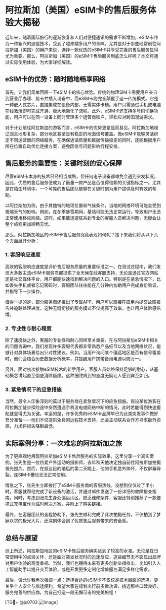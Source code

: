 # 阿拉斯加（美国）eSIM卡的售后服务体验大揭秘

近年来，随着国际旅行的逐渐恢复和人们对便捷通讯的需求不断增加，eSIM卡作为一种新兴的通信技术，受到了越来越多用户的青睐。尤其是对于那些经常前往阿拉斯加（美国）的用户来说，选择一款优质的eSIM卡并享受完善的售后服务显得尤为重要。那么，阿拉斯加（美国）的eSIM卡售后服务到底怎么样呢？本文将通过实际使用体验，为大家详细解读。

## eSIM卡的优势：随时随地畅享网络

首先，让我们简单回顾一下eSIM卡的核心优势。传统的物理SIM卡需要用户亲自到营业厅办理、剪卡并插入设备中，而eSIM卡则完全颠覆了这一传统模式。它是一种嵌入式芯片，直接集成在设备内部，无需实体卡槽。用户只需通过手机或电脑在线激活即可完成开通，极大地简化了流程。此外，eSIM卡还支持多号码切换功能，用户可以在同一设备上同时管理多个运营商账户，轻松应对跨国漫游需求。

对于计划前往阿拉斯加的游客而言，eSIM卡的优势更是显而易见。阿拉斯加地域辽阔且地形复杂，部分地区甚至没有稳定的地面信号覆盖。而eSIM卡能够灵活绑定不同运营商的网络服务，在确保通话质量和数据传输稳定的同时，还能根据用户所在位置自动优化连接方案，避免因信号问题影响行程安排。

## 售后服务的重要性：关键时刻的安心保障

尽管eSIM卡本身的技术已经相当成熟，但任何电子设备都难免会遇到突发状况。因此，优质的售后服务便成为了衡量一款产品是否值得信赖的关键指标之一。尤其是在陌生环境中，一个可靠的售后团队能够在关键时刻为用户提供及时有效的帮助。

以阿拉斯加为例，由于其独特的地理位置和气候条件，当地的网络环境可能会受到极端天气的影响。例如，在冬季暴雪期间，基站可能无法正常运行，导致用户无法正常使用移动网络。这时，如果能迅速联系到专业的客服人员解决问题，无疑会让整个旅程更加顺畅无忧。

那么，阿拉斯加地区的eSIM卡售后服务究竟表现如何呢？接下来我们将从以下几个方面展开分析：

### 1. 客服响应速度

高效的客服响应速度是评价售后服务质量的重要标准之一。在测试过程中，我们发现大多数主流eSIM卡服务商都提供了全天候在线客服支持，无论是通过官方网站还是社交媒体平台，用户都能快速找到解决问题的入口。特别是在紧急情况下，比如丢失手机或者忘记密码时，客服团队往往能在几分钟内协助用户完成身份验证，并指导下一步操作。

值得一提的是，部分服务商还推出了专属APP，用户可以直接在应用内提交故障报告并追踪处理进度。这种无缝衔接的服务模式不仅提高了效率，也让用户体验感倍增。

### 2. 专业性与耐心程度

除了速度快之外，客服的专业性和耐心同样至关重要。在与阿拉斯加eSIM卡相关的问题咨询中，我们发现许多客服代表都非常熟悉产品细节以及当地网络状况，能够针对具体场景给出针对性建议。例如，当用户询问某个偏远地区是否有信号覆盖时，他们会结合历史数据分析概率，并提醒用户携带备用电源以防万一。

另外，面对初次接触eSIM技术的新手用户，客服人员始终保持足够的耐心，从基础概念讲起直至彻底消除疑虑。这种细致周到的态度无疑让人感到宾至如归。

### 3. 紧急情况下的应急措施

当然，最令人印象深刻的莫过于服务商在紧急情况下的应急措施。假设某位游客在阿拉斯加徒步探险途中突然遭遇手机没电或网络中断的情况，此时若能得到快速援助就显得尤为关键。幸运的是，许多优秀的eSIM卡品牌早已为此类突发事件做好充分准备——他们不仅提供免费的远程技术支持，还会主动联系合作方寻求额外资源，力求将损失降到最低。

## 实际案例分享：一次难忘的阿拉斯加之旅

为了更直观地展现阿拉斯加eSIM卡售后服务的实际效果，这里分享一个真实案例。张先生是一位热爱户外运动的摄影师，去年秋天他决定独自前往阿拉斯加拍摄极光照片。然而，在抵达目的地后的第二天晚上，他的手机意外摔坏，不仅屏幕碎裂，连SIM卡槽也无法正常使用。

情急之下，张先生立即拨打了eSIM卡服务商的客服热线。没想到仅仅过了半小时，客服就帮他完成了新设备的激活，并通过邮件发送了一份详细的故障排查指南。同时，考虑到张先生身处偏远山区，缺乏维修条件，客服还特别推荐了一款便携式充电宝作为临时解决方案，并附上了购买链接。

最终，在客服团队的全程协助下，张先生顺利完成了此次拍摄任务，不仅拍到了梦寐以求的极光大片，还深刻体会到了优质售后服务带来的安全感。

## 总结与展望

综上所述，阿拉斯加地区的eSIM卡售后服务确实达到了较高的水准。无论是在日常使用中的点滴关怀，还是面对突发状况时的迅速反应，这些细节无不彰显出品牌对用户体验的高度重视。当然，我们也期待未来有更多创新举措推出，比如引入人工智能助手以提升交互体验，或是开发更多定制化增值服务满足多样化需求。

最后，请允许我再次强调一点：选择合适的eSIM卡不仅仅是技术层面的选择，更关乎个人安全与旅途便利。希望大家在规划出行前多做功课，挑选那些口碑良好、服务完善的供应商，为自己打造一段无懈可击的完美旅程！

[TG💪+ @jx0703 ![Image](https://github.com/user-attachments/assets/dbca1d08-cadb-493c-b0ec-ad6f7a83f270)]
